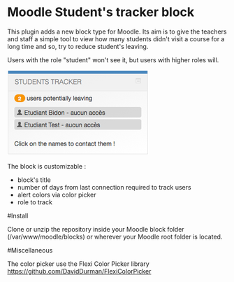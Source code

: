 # Moodle Student's tracker block

This plugin adds a new block type for Moodle. Its aim is to give the teachers and staff a simple tool to view how many students didn't visit a course for a long time and so, try to reduce student's leaving.

Users with the role "student" won't see it, but users with higher roles will.

<img src="screenshot.png">

The block is customizable :
<ul>
	<li>block's title</li>
	<li>number of days from last connection required to track users</li>
	<li>alert colors via color picker</li>
	<li>role to track</li>
</ul>

#Install

Clone or unzip the repository inside your Moodle block folder (/var/www/moodle/blocks) or wherever your Moodle root folder is located.

#Miscellaneous

The color picker use the Flexi Color Picker library <a href="https://github.com/DavidDurman/FlexiColorPicker">https://github.com/DavidDurman/FlexiColorPicker</a>
